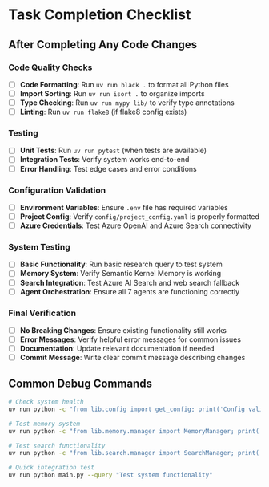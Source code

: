 # Task Completion Checklist

## After Completing Any Code Changes

### Code Quality Checks
- [ ] **Code Formatting**: Run `uv run black .` to format all Python files
- [ ] **Import Sorting**: Run `uv run isort .` to organize imports
- [ ] **Type Checking**: Run `uv run mypy lib/` to verify type annotations
- [ ] **Linting**: Run `uv run flake8` (if flake8 config exists)

### Testing
- [ ] **Unit Tests**: Run `uv run pytest` (when tests are available)
- [ ] **Integration Tests**: Verify system works end-to-end
- [ ] **Error Handling**: Test edge cases and error conditions

### Configuration Validation
- [ ] **Environment Variables**: Ensure `.env` file has required variables
- [ ] **Project Config**: Verify `config/project_config.yaml` is properly formatted
- [ ] **Azure Credentials**: Test Azure OpenAI and Azure Search connectivity

### System Testing
- [ ] **Basic Functionality**: Run basic research query to test system
- [ ] **Memory System**: Verify Semantic Kernel Memory is working
- [ ] **Search Integration**: Test Azure AI Search and web search fallback
- [ ] **Agent Orchestration**: Ensure all 7 agents are functioning correctly

### Final Verification
- [ ] **No Breaking Changes**: Ensure existing functionality still works
- [ ] **Error Messages**: Verify helpful error messages for common issues
- [ ] **Documentation**: Update relevant documentation if needed
- [ ] **Commit Message**: Write clear commit message describing changes

## Common Debug Commands
```bash
# Check system health
uv run python -c "from lib.config import get_config; print('Config valid:', get_config().validate())"

# Test memory system
uv run python -c "from lib.memory.manager import MemoryManager; print('Memory system ready')"

# Test search functionality
uv run python -c "from lib.search.manager import SearchManager; print('Search system ready')"

# Quick integration test
uv run python main.py --query "Test system functionality"
```

